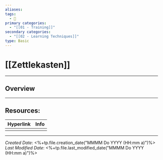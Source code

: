 ```yaml
---
aliases: 
tags:
  - 📝
primary categories:
  - "[[01 - Training]]"
secondary categories:
  - "[[02 - Learning Techniques]]"
type: Basic
---
```

# [[Zettlekasten]]
***
## Overview

***
## Resources:

| Hyperlink | Info |
| --------- | ---- |
|           |      |

[^1]: 

***

*Created Date*: <%+tp.file.creation_date("MMMM Do YYYY (HH:mm a)")%>  
*Last Modified Date*: <%+tp.file.last_modified_date("MMMM Do YYYY (HH:mm a)")%>

